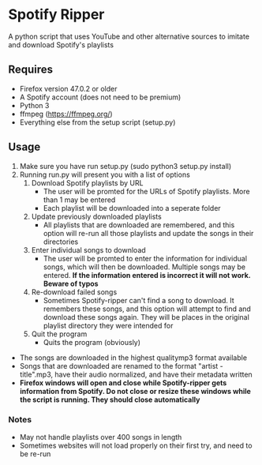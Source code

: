# Spotify Ripper
A python script that uses YouTube and other alternative sources to imitate and download Spotify's playlists

## Requires
* Firefox version 47.0.2 or older
* A Spotify account (does not need to be premium)
* Python 3
* ffmpeg (<https://ffmpeg.org/>)
* Everything else from the setup script (setup.py)

## Usage
1. Make sure you have run setup.py (sudo python3 setup.py install)
2. Running run.py will present you with a list of options
    1. Download Spotify playlists by URL
        * The user will be promted for the URLs of Spotify playlists. More than 1 may be entered
        * Each playlist will be downloaded into a seperate folder
    2. Update previously downloaded playlists
        * All playlists that are downloaded are remembered, and this option will re-run all those playlists and update the songs in their directories
    3. Enter individual songs to download
        * The user will be promted to enter the information for individual songs, which will then be downloaded. Multiple songs may be entered. __If the information entered is incorrect it will not work. Beware of typos__
    4. Re-download failed songs
        * Sometimes Spotify-ripper can't find a song to download. It remembers these songs, and this option will attempt to find and download these songs again. They will be places in the original playlist directory they were intended for
    5. Quit the program
        * Quits the program (obviously)
        
* The songs are downloaded in the highest qualitymp3 format available
* Songs that are downloaded are renamed to the format "artist - title".mp3, have their audio normalized, and have their metadata written
* __Firefox windows will open and close while Spotify-ripper gets information from Spotify. Do not close or resize these windows while the script is running. They should close automatically__

### Notes
* May not handle playlists over 400 songs in length
* Sometimes websites will not load properly on their first try, and need to be re-run
